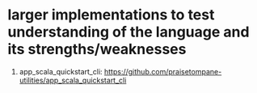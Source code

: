 # larger implementations to test understanding of the language and its strengths/weaknesses

1. app_scala_quickstart_cli: https://github.com/praisetompane-utilities/app_scala_quickstart_cli